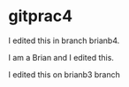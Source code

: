 # gitprac4


I edited this in branch brianb4.

I am a Brian and I edited this.

I edited this on brianb3 branch

